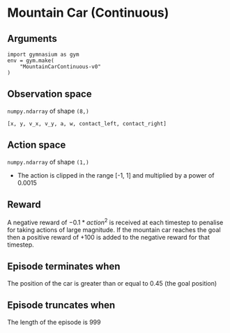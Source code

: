 # Mountain Car (Continuous)

## Arguments
    import gymnasium as gym
    env = gym.make(
        "MountainCarContinuous-v0"
    )

## Observation space
`numpy.ndarray` of shape `(8,)`

    [x, y, v_x, v_y, a, w, contact_left, contact_right]

## Action space
`numpy.ndarray` of shape `(1,)`
- The action is clipped in the range [-1, 1] and multiplied by a power of 0.0015

## Reward
A negative reward of $-0.1*action^2$ is received at each timestep to penalise for taking actions of large magnitude. If the mountain car reaches the goal then a positive reward of +100 is added to the negative reward for that timestep.

## Episode terminates when
The position of the car is greater than or equal to 0.45 (the goal position)

## Episode truncates when
The length of the episode is 999